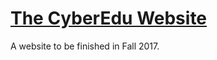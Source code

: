 # <a href="https://erik-ochoa.github.io/CyberEdu-Website/" target="_blank">The CyberEdu Website</a>

A website to be finished in Fall 2017.
